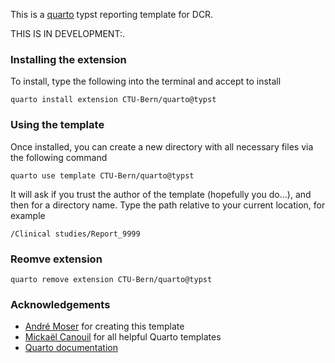 
This is a [quarto](https://quarto.org) typst reporting template for DCR.

THIS IS IN DEVELOPMENT:.

### Installing the extension

To install, type the following into the terminal and accept to install

```
quarto install extension CTU-Bern/quarto@typst
```

### Using the template

Once installed, you can create a new directory with all necessary files via the following command 

```
quarto use template CTU-Bern/quarto@typst
```

It will ask if you trust the author of the template (hopefully you do...), and then for a directory name. Type the path relative to your current location, for example

```
/Clinical studies/Report_9999
```

### Reomve extension

```
quarto remove extension CTU-Bern/quarto@typst
```

### Acknowledgements

- [André Moser](https://github.com/MoserGithub) for creating this template
- [Mickaël Canouil](https://github.com/mcanouil/awesome-quarto) for all helpful Quarto templates
- [Quarto documentation](https://quarto.org/docs/extensions/formats.html)


